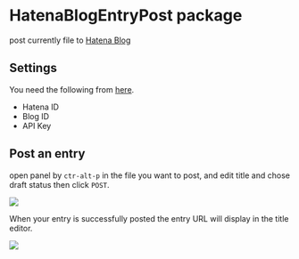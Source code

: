 # HatenaBlogEntryPost package
post currently file to [Hatena Blog](http://hatenablog.com/)

## Settings
You need the following from [here](http://blog.hatena.ne.jp/my/config/detail).
 - Hatena ID
 - Blog ID
 - API Key

## Post an entry
open panel by `ctr-alt-p` in the file you want to post, and edit title and chose draft status then click `POST`.

![](http://i.imgur.com/YugzuuG.png)

When your entry is successfully posted the entry URL will display in the title editor.

![](http://i.imgur.com/rxRxmpw.png)
